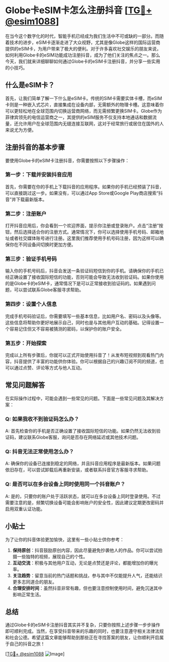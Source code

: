 # Globe卡eSIM卡怎么注册抖音 [[TG💪+ @esim1088](https://t.me/s/esim1088)]

在当今这个数字化的时代，智能手机已经成为我们生活中不可或缺的一部分。而随着技术的进步，eSIM卡逐渐走进了大众视野，尤其是像Globe这样的国际运营商提供的eSIM卡，为用户带来了极大的便利。对于许多喜欢社交娱乐的朋友来说，如何利用Globe卡的eSIM功能成功注册抖音，成为了他们关注的焦点之一。那么今天，我们就来详细聊聊如何通过Globe卡的eSIM卡注册抖音，并分享一些实用的小技巧。

## 什么是eSIM卡？

首先，让我们简单了解一下什么是eSIM卡。传统的SIM卡需要实体卡槽，而eSIM卡则是一种嵌入式芯片，直接集成在设备内部，无需额外的物理卡槽。这意味着你可以更轻松地在全球范围内切换运营商网络，而无需频繁更换SIM卡。Globe作为菲律宾领先的电信运营商之一，其提供的eSIM服务不仅支持本地通话和数据流量，还允许用户在全球范围内无缝连接互联网，这对于经常旅行或居住在国外的人来说尤为方便。

## 注册抖音的基本步骤

要使用Globe卡的eSIM卡注册抖音，你需要按照以下步骤操作：

### 第一步：下载并安装抖音应用

首先，你需要在你的手机上下载抖音的应用程序。如果你的手机已经预装了抖音，可以直接跳过这一步。如果没有，可以通过App Store或Google Play商店搜索“抖音”并下载最新版本。

### 第二步：注册账户

打开抖音应用后，你会看到一个欢迎界面，提示你注册或登录账户。点击“注册”按钮，然后选择适合你的注册方式。通常情况下，你可以选择使用手机号码、邮箱地址或者社交媒体账号进行注册。这里我们推荐使用手机号码注册，因为这样可以确保你在不同设备间切换时更加方便。

### 第三步：验证手机号码

输入你的手机号码后，抖音会发送一条验证码短信到你的手机。请确保你的手机已经正确设置了接收国际短信的功能，否则可能会导致无法收到验证码。如果你使用的是Globe卡的eSIM卡，通常情况下是可以正常接收到验证码的。如果遇到问题，可以尝试联系Globe客服寻求帮助。

### 第四步：设置个人信息

完成手机号码验证后，你需要填写一些基本信息，比如用户名、密码以及头像等。这些信息将帮助你更好地展示自己，同时也是与其他用户互动的基础。记得设置一个容易记住但又不容易被猜测的密码，以保护你的账户安全。

### 第五步：开始探索

完成以上所有步骤后，你就可以正式开始使用抖音了！从发布短视频到观看热门内容，抖音提供了丰富的功能供你体验。你可以根据自己的兴趣订阅不同的频道，也可以通过点赞、评论等方式与他人互动。

## 常见问题解答

在实际操作过程中，可能会遇到一些常见的问题。下面是一些常见问题及其解决方案：

### Q: 如果我收不到验证码怎么办？
A: 首先检查你的手机是否正确设置了接收国际短信的功能。如果仍然无法收到验证码，建议联系Globe客服，询问是否存在网络延迟或其他技术问题。

### Q: 抖音无法正常使用怎么办？
A: 确保你的设备已连接到稳定的网络，并且抖音应用程序是最新版本。如果问题依旧存在，可以尝试卸载后再重新安装，或者联系抖音官方客服寻求帮助。

### Q: 是否可以在多台设备上同时使用同一个抖音账户？
A: 是的，只要你的账户处于活跃状态，就可以在多台设备上同时登录使用。不过需要注意的是，频繁切换设备可能会影响账户的安全性，因此建议定期更改密码并启用双重认证功能。

## 小贴士

为了让你的抖音体验更加愉快，这里有一些小贴士供你参考：

1. **保持原创**：抖音鼓励原创内容，因此尽量避免抄袭他人的作品。你可以尝试拍摄一些独特的视频，展现自己的个性。
2. **互动交流**：积极与其他用户互动，无论是点赞还是评论，都能增加你的曝光率。
3. **关注趋势**：留意当前的热门话题和挑战，参与其中不仅能提升人气，还能结识更多志同道合的朋友。
4. **合理安排时间**：虽然抖音非常有趣，但也要注意控制使用时间，避免沉迷其中影响正常生活。

## 总结

通过Globe卡的eSIM卡注册抖音其实并不复杂，只要你按照上述步骤一步步操作即可顺利完成。当然，在享受抖音带来的乐趣的同时，也要注意遵守相关法律法规和社会公德。希望这篇文章能够帮助到那些正在寻找答案的朋友，让你顺利开启属于自己的抖音之旅！

[[TG💪+ @esim1088](https://t.me/s/esim1088) ![Image](https://i.postimg.cc/4NQfJmqS/Snipaste-2025-05-13-00-14-12.png)]